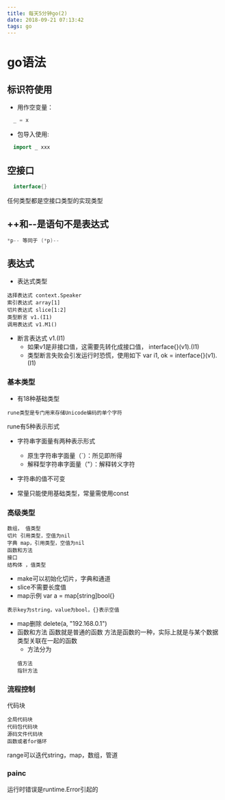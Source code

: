 ```yaml
---
title: 每天5分钟go(2)
date: 2018-09-21 07:13:42
tags: go
---
```


# go语法
## 标识符使用
- 用作空变量：
``` go
  _ = x
```
- 包导入使用:
``` go
  import _ xxx
```

## 空接口
```go
  interface{}
```
任何类型都是空接口类型的实现类型

## ++和--是语句不是表达式
```go
*p-- 等同于 (*p)--
```

## 表达式
- 表达式类型
```
选择表达式 context.Speaker
索引表达式 array[1]
切片表达式 slice[1:2]
类型断言 v1.(I1)
调用表达式 v1.M1()
```
- 断言表达式
  v1.(I1)
  - 如果v1是非接口值，这需要先转化成接口值，
    interface{}(v1).(I1)
  - 类型断言失败会引发运行时恐慌，使用如下
    var i1, ok = interface{}(v1).(I1)

### 基本类型
- 有18种基础类型
```
rune类型是专门用来存储Unicode编码的单个字符
```
rune有5种表示形式

- 字符串字面量有两种表示形式
  - 原生字符串字面量（\`）：所见即所得
  - 解释型字符串字面量（"）：解释转义字符

- 字符串的值不可变

- 常量只能使用基础类型，常量需使用const

### 高级类型
```
数组， 值类型
切片 引用类型，空值为nil
字典 map，引用类型，空值为nil
函数和方法
接口
结构体 ，值类型
```
- make可以初始化切片，字典和通道
- slice不需要长度值
- map示例
  var a = map[string]bool{}
```
表示key为string，value为bool，{}表示空值
```
- map删除
  delete(a, "192.168.0.1")
- 函数和方法
  函数就是普通的函数
  方法是函数的一种，实际上就是与某个数据类型关联在一起的函数
  - 方法分为
  ```
  值方法
  指针方法
  ```

### 流程控制
代码块
```
全局代码块
代码包代码块
源码文件代码块
函数或者for循环
```
range可以迭代string，map，数组，管道

### painc
运行时错误是runtime.Error引起的
